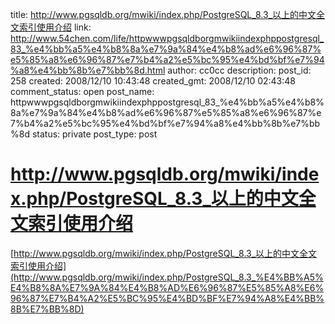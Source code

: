title: http://www.pgsqldb.org/mwiki/index.php/PostgreSQL_8.3_以上的中文全文索引使用介绍
link: http://www.54chen.com/life/httpwwwpgsqldborgmwikiindexphppostgresql_83_%e4%bb%a5%e4%b8%8a%e7%9a%84%e4%b8%ad%e6%96%87%e5%85%a8%e6%96%87%e7%b4%a2%e5%bc%95%e4%bd%bf%e7%94%a8%e4%bb%8b%e7%bb%8d.html
author: cc0cc
description: 
post_id: 258
created: 2008/12/10 10:43:48
created_gmt: 2008/12/10 02:43:48
comment_status: open
post_name: httpwwwpgsqldborgmwikiindexphppostgresql_83_%e4%bb%a5%e4%b8%8a%e7%9a%84%e4%b8%ad%e6%96%87%e5%85%a8%e6%96%87%e7%b4%a2%e5%bc%95%e4%bd%bf%e7%94%a8%e4%bb%8b%e7%bb%8d
status: private
post_type: post

# http://www.pgsqldb.org/mwiki/index.php/PostgreSQL_8.3_以上的中文全文索引使用介绍

[http://www.pgsqldb.org/mwiki/index.php/PostgreSQL_8.3_以上的中文全文索引使用介绍](http://www.pgsqldb.org/mwiki/index.php/PostgreSQL_8.3_%E4%BB%A5%E4%B8%8A%E7%9A%84%E4%B8%AD%E6%96%87%E5%85%A8%E6%96%87%E7%B4%A2%E5%BC%95%E4%BD%BF%E7%94%A8%E4%BB%8B%E7%BB%8D)